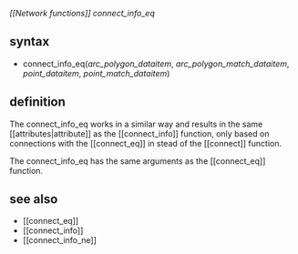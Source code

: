 *[[Network functions]] connect_info_eq*

## syntax

- connect_info_eq(*arc_polygon_dataitem*, *arc_polygon_match_dataitem*, *point_dataitem*, *point_match_dataitem*)

## definition

The connect_info_eq works in a similar way and results in the same [[attributes|attribute]] as the [[connect_info]] function, only based on
connections with the [[connect_eq]] in stead of the [[connect]] function.

The connect_info_eq has the same arguments as the [[connect_eq]] function.

## see also

- [[connect_eq]]
- [[connect_info]]
- [[connect_info_ne]]